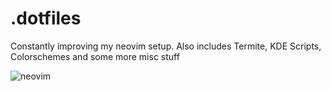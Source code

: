 # .dotfiles
Constantly improving my neovim setup.
Also includes Termite, KDE Scripts, Colorschemes and some more misc stuff

![neovim](https://user-images.githubusercontent.com/19470159/37795225-eff4c2bc-2e24-11e8-85e7-b3fd9fdf2218.png)
